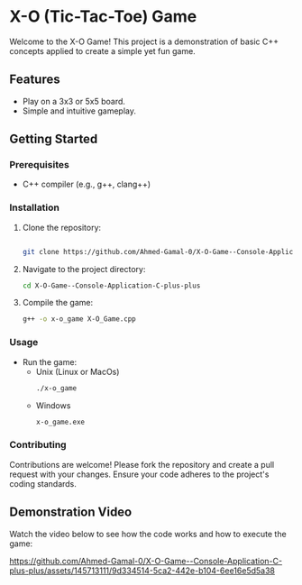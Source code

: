 # X-O (Tic-Tac-Toe) Game

Welcome to the X-O Game! This project is a demonstration of basic C++ concepts applied to create a simple yet fun game. 

## Features

- Play on a 3x3 or 5x5 board.
- Simple and intuitive gameplay.

## Getting Started

### Prerequisites

- C++ compiler (e.g., g++, clang++)

### Installation

1. Clone the repository:
   ```sh
   
   git clone https://github.com/Ahmed-Gamal-0/X-O-Game--Console-Application-C-plus-plus.git
2. Navigate to the project directory:
    ```sh
    cd X-O-Game--Console-Application-C-plus-plus
3. Compile the game:
     ```sh
     g++ -o x-o_game X-O_Game.cpp
### Usage 
- Run the game:
  - Unix (Linux or MacOs)
    ```sh
    ./x-o_game
  - Windows
    ```sh
    x-o_game.exe

### Contributing
Contributions are welcome! Please fork the repository and create a pull request with your changes. Ensure your code adheres to the project's coding standards.


## Demonstration Video

Watch the video below to see how the code works and how to execute the game:

https://github.com/Ahmed-Gamal-0/X-O-Game--Console-Application-C-plus-plus/assets/145713111/9d334514-5ca2-442e-b104-6ee16e5d5a38
